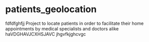 # patients_geolocation
fdfdfghfjj
Project to locate patients in order to facilitate their home appointments by medical specialists and doctors alike
haVDGHAVJCXHSJAVC
jhgvfkjghcvgc
